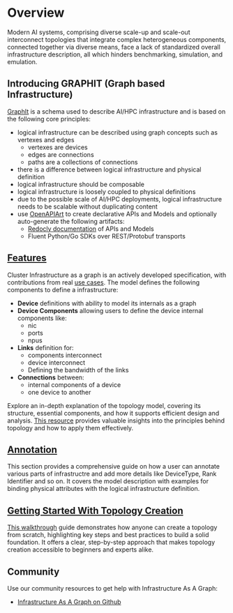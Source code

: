 # Overview

Modern AI systems, comprising diverse scale-up and scale-out interconnect topologies that integrate complex heterogeneous components, connected together via diverse means, face a lack of standardized overall infrastructure description, all which hinders benchmarking, simulation, and emulation.

## Introducing GRAPHIT (Graph based Infrastructure)
[GraphIt](https://github.com/Keysight/graphit) is a schema used to describe AI/HPC infrastructure and is based on the following core principles:

* logical infrastructure can be described using graph concepts such as vertexes and edges
  * vertexes are devices
  * edges are connections
  * paths are a collections of connections
* there is a difference between logical infrastructure and physical definition
* logical infrastructure should be composable
* logical infrastructure is loosely coupled to physical definitions
* due to the possible scale of AI/HPC deployments, logical infrastructure needs to be scalable without duplicating content
* use [OpenAPIArt](https://github.com/open-traffic-generator/openapiart) to create declarative APIs and Models and optionally auto-generate the following artifacts:
  * [Redocly documentation](openapi.html) of APIs and Models
  * Fluent Python/Go SDKs over REST/Protobuf transports


## [Features](model.md)

Cluster Infrastructure as a graph is an actively developed specification, with contributions from real [use cases](examples.md). The model defines the following components to define a infrastructure:
<!-- TODO add links from bold items to paragraphs in Model section -->
* **Device** definitions with ability to model its internals as a graph
* **Device Components** allowing users to define the device internal components like:
    - nic
    - ports
    - npus
* **Links** definition for:
    - components interconnect
	- device interconnect
    - Defining the bandwidth of the links
* **Connections** between:
    - internal components of a device
    - one device to another

Explore an in-depth explanation of the topology model, covering its structure, essential components, and how it supports efficient design and analysis. [This resource](model.md) provides valuable insights into the principles behind topology and how to apply them effectively.

## [Annotation](annotate.md)

This section provides a comprehensive guide on how a user can annotate various parts of infrastructre and add more details like DeviceType, Rank Identifier and so on. It covers the model description with examples for binding physical attributes with the logical infrastructure definition.


## [Getting Started With Topology Creation](create.md)

[This walkthrough](create.md) guide demonstrates how anyone can create a topology from scratch, highlighting key steps and best practices to build a solid foundation. It offers a clear, step-by-step approach that makes topology creation accessible to beginners and experts alike.

## Community

Use our community resources to get help with Infrastructure As A Graph:

* [Infrastructure As A Graph on Github](https://github.com/Keysight/graphit)
